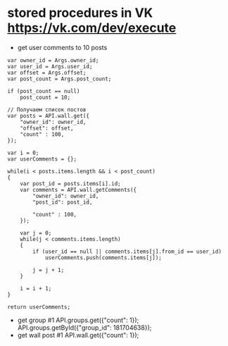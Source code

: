 # stored procedures in VK https://vk.com/dev/execute
- get user comments to 10 posts
```
var owner_id = Args.owner_id;
var user_id = Args.user_id;
var offset = Args.offset;
var post_count = Args.post_count;

if (post_count == null)
    post_count = 10;

// Получаем список постов
var posts = API.wall.get({
    "owner_id": owner_id,
    "offset": offset,
    "count" : 100,
});

var i = 0;
var userComments = {};

while(i < posts.items.length && i < post_count)
{
    var post_id = posts.items[i].id;
    var comments = API.wall.getComments({
        "owner_id": owner_id,
        "post_id": post_id,

        "count" : 100,
    });

    var j = 0;
    while(j < comments.items.length)
    {
        if (user_id == null || comments.items[j].from_id == user_id)
            userComments.push(comments.items[j]);

        j = j + 1;
    }

    i = i + 1;
}

return userComments;
```

- get group #1
API.groups.get({"count": 1});
API.groups.getById({"group_id": 181704638});
- get wall post #1
API.wall.get({"count": 1});